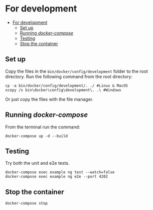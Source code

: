 # For development

- [For development](#for-development)
  - [Set up](#set-up)
  - [Running *docker-compose*](#running-docker-compose)
  - [Testing](#testing)
  - [Stop the container](#stop-the-container)

## Set up

Copy the files in the `bin/docker/config/development` folder to the root directory. Run the following command from the root directory:

```
cp -a bin/docker/config/development/. ./ #Linux & MacOS
xcopy /s bin\docker\config\development\. .\ #Windows
```

Or just copy the files with the file manager.

## Running *docker-compose*

From the terminal run the command:

```
docker-compose up -d --build
```

## Testing

Try both the unit and e2e tests.

```
docker-compose exec example ng test --watch=false
docker-compose exec example ng e2e --port 4202
```

## Stop the container

```
docker-compose stop
```